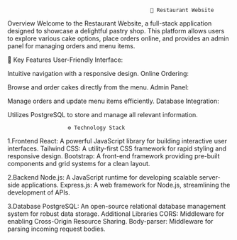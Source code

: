 
                                                 🍰 Restaurant Website
Overview
Welcome to the Restaurant Website, a full-stack application designed to showcase a delightful pastry shop. This platform allows users to explore various cake options, place orders online, and provides an admin panel for managing orders and menu items.

🌟 Key Features
User-Friendly Interface:

Intuitive navigation with a responsive design.
Online Ordering:

Browse and order cakes directly from the menu.
Admin Panel:

Manage orders and update menu items efficiently.
Database Integration:

Utilizes PostgreSQL to store and manage all relevant information.
                                                                                                                                                                           
                       ⚙️ Technology Stack
1.Frontend
React: A powerful JavaScript library for building interactive user interfaces.
Tailwind CSS: A utility-first CSS framework for rapid styling and responsive design.
Bootstrap: A front-end framework providing pre-built components and grid systems for a clean layout.

2.Backend
Node.js: A JavaScript runtime for developing scalable server-side applications.
Express.js: A web framework for Node.js, streamlining the development of APIs.

3.Database
PostgreSQL: An open-source relational database management system for robust data storage.
Additional Libraries
CORS: Middleware for enabling Cross-Origin Resource Sharing.
Body-parser: Middleware for parsing incoming request bodies.


